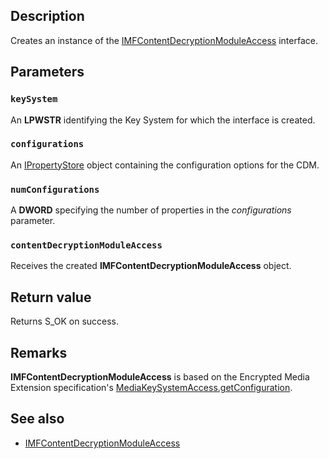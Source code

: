 ## Description

Creates an instance of the [IMFContentDecryptionModuleAccess](https://learn.microsoft.com/windows/win32/api/mfcontentdecryptionmodule/nn-mfcontentdecryptionmodule-imfcontentdecryptionmoduleaccess) interface.

## Parameters

### `keySystem`

An **LPWSTR** identifying the Key System for which the interface is created.

### `configurations`

An [IPropertyStore](https://learn.microsoft.com/windows/win32/api/propsys/nn-propsys-ipropertystore) object containing the configuration options for the CDM.

### `numConfigurations`

A **DWORD** specifying the number of properties in the *configurations* parameter.

### `contentDecryptionModuleAccess`

Receives the created **IMFContentDecryptionModuleAccess** object.

## Return value

Returns S_OK on success.

## Remarks

**IMFContentDecryptionModuleAccess** is based on the Encrypted Media Extension specification's [MediaKeySystemAccess.getConfiguration](https://www.w3.org/TR/2017/REC-encrypted-media-20170918/#mediakeysystemaccess-interface).

## See also

- [IMFContentDecryptionModuleAccess](https://learn.microsoft.com/windows/win32/api/mfcontentdecryptionmodule/nn-mfcontentdecryptionmodule-imfcontentdecryptionmoduleaccess)